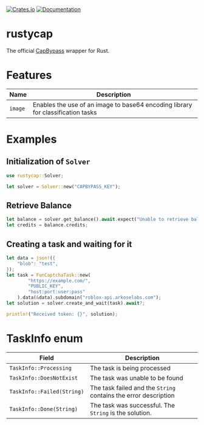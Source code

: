 [![Crates.io](https://img.shields.io/crates/v/rustycap.svg)](https://crates.io/crates/rustycap) [![Documentation](https://docs.rs/rustycap/badge.svg)](https://docs.rs/rustycap)

# rustycap

The official [CapBypass](https://capbypass.com/) wrapper for Rust.

# Features

| Name    | Description                                                                     |
| ------- | ------------------------------------------------------------------------------- |
| `image` | Enables the use of an image to base64 encoding library for classification tasks |

# Examples

## Initialization of `Solver`

```rust
use rustycap::Solver;

let solver = Solver::new("CAPBYPASS_KEY");
```

## Retrieve Balance

```rust
let balance = solver.get_balance().await.expect("Unable to retrieve balance");
let credits = balance.credits;
```

## Creating a task and waiting for it

```rust
let data = json!({
    "blob": "test",
});
let task = FunCaptchaTask::new(
        "https://example.com/",
        "PUBLIC_KEY",
        "host:port:user:pass"
    ).data(&data).subdomain("roblox-api.arkoselabs.com");
let solution = solver.create_and_wait(task).await?;

println!("Received token: {}", solution);
```

# TaskInfo enum

| Field                      | Description                                                     |
| -------------------------- | --------------------------------------------------------------- |
| `TaskInfo::Processing`     | The task is being processed                                     |
| `TaskInfo::DoesNotExist`   | The task was unable to be found                                 |
| `TaskInfo::Failed(String)` | The task failed and the `String` contains the error description |
| `TaskInfo::Done(String)`   | The task was successful. The `String` is the solution.          |
